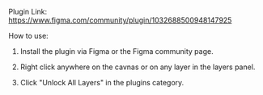 Plugin Link: https://www.figma.com/community/plugin/1032688500948147925

How to use:

1. Install the plugin via Figma or the Figma community page.

2. Right click anywhere on the cavnas or on any layer in the layers panel.

3. Click "Unlock All Layers" in the plugins category.

